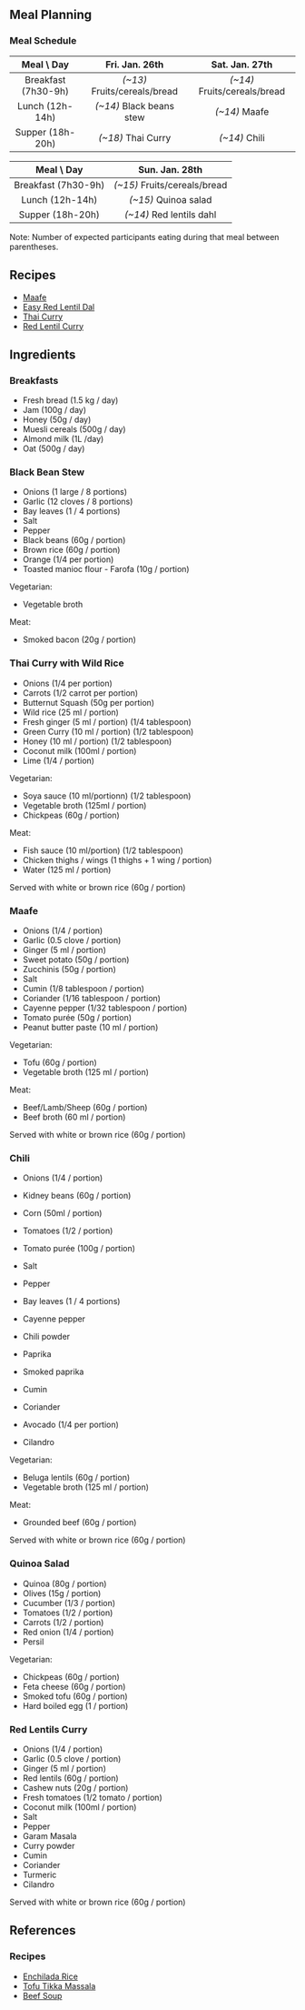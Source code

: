 ## Meal Planning

### Meal Schedule

| Meal \ Day           | Fri. Jan. 26th                  | Sat. Jan. 27th               | 
| :------------------: | :---------------------------:   | :--------------------------: |
| Breakfast (7h30-9h)  | *(~13)* Fruits/cereals/bread    | *(~14)* Fruits/cereals/bread |
| Lunch     (12h-14h)  | *(~14)* Black beans stew        | *(~14)* Maafe                |
| Supper    (18h-20h)  | *(~18)* Thai Curry              | *(~14)* Chili                |

| Meal \ Day           | Sun. Jan. 28th |
| :------------------: | :------------: |
| Breakfast (7h30-9h)  | *(~15)* Fruits/cereals/bread | 
| Lunch     (12h-14h)  | *(~15)* Quinoa salad         |
| Supper    (18h-20h)  | *(~14)* Red lentils dahl     |
 
Note: Number of expected participants eating during that meal between parentheses. 

## Recipes

* [Maafe](https://sweetpeasandsaffron.com/african-peanut-stew/)
* [Easy Red Lentil Dal](https://sweetpeasandsaffron.com/lentil-dal-recipe/)
* [Thai Curry](https://sweetpeasandsaffron.com/thai-slow-cooker-chicken-wild-rice-soup/)
* [Red Lentil Curry](https://sweetpeasandsaffron.com/slow-cooker-butternut-squash-lentil-curry/)

## Ingredients

### Breakfasts

  * Fresh bread (1.5 kg / day)
  * Jam (100g / day)
  * Honey (50g / day)
  * Muesli cereals (500g / day)
  * Almond milk (1L /day)
  * Oat (500g / day) 

### Black Bean Stew

  * Onions (1 large / 8 portions)
  * Garlic (12 cloves / 8 portions)
  * Bay leaves (1 / 4 portions)
  * Salt
  * Pepper
  * Black beans (60g / portion)
  * Brown rice (60g / portion)
  * Orange (1/4 per portion)
  * Toasted manioc flour - Farofa (10g / portion)

Vegetarian:

  * Vegetable broth

Meat:

  * Smoked bacon (20g / portion)

### Thai Curry with Wild Rice

  * Onions (1/4 per portion)
  * Carrots (1/2 carrot per portion)
  * Butternut Squash (50g per portion)
  * Wild rice (25 ml / portion)
  * Fresh ginger (5 ml / portion) (1/4 tablespoon)
  * Green Curry (10 ml / portion) (1/2 tablespoon)
  * Honey (10 ml / portion) (1/2 tablespoon)
  * Coconut milk (100ml / portion) 
  * Lime (1/4 / portion)

Vegetarian:
  * Soya sauce (10 ml/portionn) (1/2 tablespoon)
  * Vegetable broth (125ml / portion)
  * Chickpeas (60g / portion)

Meat:
  * Fish sauce (10 ml/portion) (1/2 tablespoon)
  * Chicken thighs / wings (1 thighs + 1 wing / portion)
  * Water (125 ml / portion)

Served with white or brown rice (60g / portion)

### Maafe

  * Onions (1/4 / portion)
  * Garlic (0.5 clove / portion)
  * Ginger (5 ml / portion)
  * Sweet potato (50g / portion)
  * Zucchinis (50g / portion)
  * Salt
  * Cumin (1/8 tablespoon / portion)
  * Coriander (1/16 tablespoon / portion)
  * Cayenne pepper (1/32 tablespoon / portion)
  * Tomato purée (50g / portion)
  * Peanut butter paste (10 ml / portion)

Vegetarian:
  * Tofu (60g / portion)
  * Vegetable broth (125 ml / portion)

Meat:
  * Beef/Lamb/Sheep (60g / portion) 
  * Beef broth (60 ml / portion)

Served with white or brown rice (60g / portion)

### Chili

   * Onions (1/4 / portion)
   * Kidney beans (60g / portion)
   * Corn (50ml / portion)
   * Tomatoes (1/2 / portion)
   * Tomato purée (100g / portion)
   * Salt
   * Pepper
   * Bay leaves (1 / 4 portions)
   * Cayenne pepper
   * Chili powder
   * Paprika
   * Smoked paprika
   * Cumin
   * Coriander

   * Avocado (1/4 per portion)
   * Cilandro

Vegetarian:
   * Beluga lentils (60g / portion)
   * Vegetable broth (125 ml / portion)

Meat:
   * Grounded beef (60g / portion)

Served with white or brown rice (60g / portion)

### Quinoa Salad
   * Quinoa (80g / portion)
   * Olives (15g / portion)
   * Cucumber (1/3 / portion) 
   * Tomatoes (1/2 / portion)
   * Carrots  (1/2 / portion)
   * Red onion (1/4 / portion)
   * Persil

Vegetarian:
   * Chickpeas (60g / portion)
   * Feta cheese (60g / portion)
   * Smoked tofu (60g / portion)
   * Hard boiled egg (1 / portion)

### Red Lentils Curry

   * Onions (1/4 / portion)
   * Garlic (0.5 clove / portion)
   * Ginger (5 ml / portion)
   * Red lentils (60g / portion)
   * Cashew nuts (20g / portion)
   * Fresh tomatoes (1/2 tomato / portion)
   * Coconut milk (100ml / portion)
   * Salt
   * Pepper
   * Garam Masala
   * Curry powder
   * Cumin
   * Coriander 
   * Turmeric
   * Cilandro

Served with white or brown rice (60g / portion)


##  References

### Recipes

* [Enchilada Rice](https://sweetpeasandsaffron.com/instant-pot-enchilada-rice/)
* [Tofu Tikka Massala](https://sweetpeasandsaffron.com/vegan-slow-cooker-tikka-masala/)
* [Beef Soup](https://sweetpeasandsaffron.com/instant-pot-vegetable-beef-soup/)
